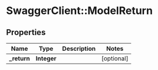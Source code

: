 # SwaggerClient::ModelReturn

## Properties
Name | Type | Description | Notes
------------ | ------------- | ------------- | -------------
**_return** | **Integer** |  | [optional] 

